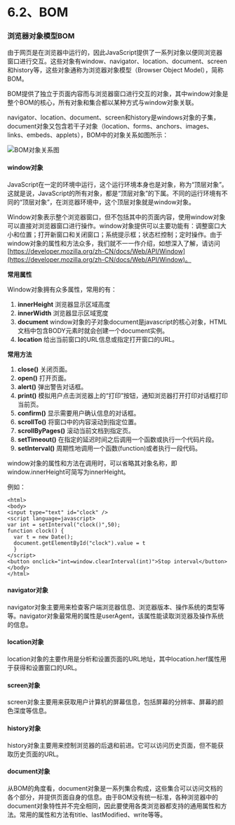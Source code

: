 # 6.2、BOM

### 浏览器对象模型BOM <a id="&#x6D4F;&#x89C8;&#x5668;&#x5BF9;&#x8C61;&#x6A21;&#x578B;bom"></a>

由于网页是在浏览器中运行的，因此JavaScript提供了一系列对象以便同浏览器窗口进行交互。这些对象有window、navigator、location、document、screen和history等，这些对象通称为浏览器对象模型（Browser Object Model），简称BOM。

BOM提供了独立于页面内容而与浏览器窗口进行交互的对象，其中window对象是整个BOM的核心，所有对象和集合都以某种方式与window对象关联。

navigator、location、document、screen和history是windows对象的子集，document对象又包含若干子对象（location、forms、anchors、images、links、embeds、applets），BOM中的对象关系如图所示：

![BOM&#x5BF9;&#x8C61;&#x5173;&#x7CFB;&#x56FE;](https://yangjh.gitee.io/front-end/images/BOM.png)

#### window对象 <a id="window&#x5BF9;&#x8C61;"></a>

JavaScript在一定的环境中运行，这个运行环境本身也是对象，称为“顶层对象”。这就是说，JavaScript的所有对象，都是“顶层对象”的下属。不同的运行环境有不同的“顶层对象”，在浏览器环境中，这个顶层对象就是window对象。

Window对象表示整个浏览器窗口，但不包括其中的页面内容，使用window对象可以直接对浏览器窗口进行操作。window对象提供可以主要功能有：调整窗口大小和位置；打开新窗口和关闭窗口；系统提示框；状态栏控制；定时操作。由于window对象的属性和方法众多，我们就不一一作介绍，如想深入了解，请访问[https://developer.mozilla.org/zh-CN/docs/Web/API/Window](https://developer.mozilla.org/zh-CN/docs/Web/API/Window)。

**常用属性**

Window对象拥有众多属性，常用的有：

1. **innerHeight** 浏览器显示区域高度
2. **innerWidth** 浏览器显示区域宽度
3. **document** window对象的子对象document是javascript的核心对象，HTML文档中包含BODY元素时就会创建一个document实例。
4. **location** 给出当前窗口的URL信息或指定打开窗口的URL。

**常用方法**

1. **close\(\)** 关闭页面。
2. **open\(\)** 打开页面。
3. **alert\(\)** 弹出警告对话框。
4. **print\(\)** 模拟用户点击浏览器上的“打印”按钮，通知浏览器打开打印对话框打印当前页。
5. **confirm\(\)** 显示需要用户确认信息的对话框。
6. **scrollTo\(\)** 将窗口中的内容滚动到指定位置。
7. **scrollByPages\(\)** 滚动当前文档到指定页。
8. **setTimeout\(\)** 在指定的延迟时间之后调用一个函数或执行一个代码片段。
9. **setInterval\(\)** 周期性地调用一个函数\(function\)或者执行一段代码。

window对象的属性和方法在调用时，可以省略其对象名称，即window.innerHeight可简写为innerHeight。

例如：

```text
<html>
<body>
<input type="text" id="clock" />
<script language=javascript>
var int = setInterval("clock()",50);
function clock() {
  var t = new Date();
  document.getElementById("clock").value = t
  }
</script>
<button onclick="int=window.clearInterval(int)">Stop interval</button>
</body>
</html>
```

#### navigator对象 <a id="navigator&#x5BF9;&#x8C61;"></a>

navigator对象主要用来检查客户端浏览器信息、浏览器版本、操作系统的类型等等。navigator对象最常用的属性是userAgent，该属性能读取浏览器及操作系统的信息。

#### location对象 <a id="location&#x5BF9;&#x8C61;"></a>

location对象的主要作用是分析和设置页面的URL地址，其中location.herf属性用于获得和设置窗口的URL。

#### screen对象 <a id="screen&#x5BF9;&#x8C61;"></a>

screen对象主要用来获取用户计算机的屏幕信息，包括屏幕的分辨率、屏幕的颜色深度等信息。

#### history对象 <a id="history&#x5BF9;&#x8C61;"></a>

history对象主要用来控制浏览器的后退和前进。它可以访问历史页面，但不能获取历史页面的URL。

#### document对象 <a id="document&#x5BF9;&#x8C61;"></a>

从BOM的角度看，document对象是一系列集合构成，这些集合可以访问文档的各个部分，并提供页面自身的信息。由于BOM没有统一标准，各种浏览器中的document对象特性并不完全相同，因此要使用各类浏览器都支持的通用属性和方法。常用的属性和方法有title、lastModified、write等等。

